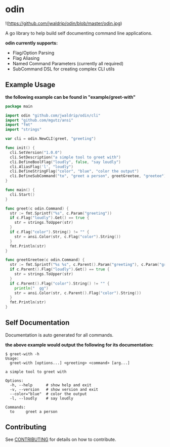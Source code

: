# odin

!(https://github.com/jwaldrip/odin/blob/master/odin.jpg)

A go library to help build self documenting command line applications.

**odin currently supports:**

* Flag/Option Parsing
* Flag Aliasing
* Named Command Parameters (currently all required)
* SubCommand DSL for creating complex CLI utils

## Example Usage

**the following example can be found in "example/greet-with"**

```go
package main

import odin "github.com/jwaldrip/odin/cli"
import "github.com/mgutz/ansi"
import "fmt"
import "strings"

var cli = odin.NewCLI(greet, "greeting")

func init() {
  cli.SetVersion("1.0.0")
  cli.SetDescription("a simple tool to greet with")
  cli.DefineBoolFlag("loudly", false, "say loudly")
  cli.AliasFlag('l', "loudly")
  cli.DefineStringFlag("color", "blue", "color the output")
  cli.DefineSubCommand("to", "greet a person", greetGreetee, "greetee")
}

func main() {
  cli.Start()
}

func greet(c odin.Command) {
  str := fmt.Sprintf("%s", c.Param("greeting"))
  if c.Flag("loudly").Get() == true {
    str = strings.ToUpper(str)
  }
  if c.Flag("color").String() != "" {
    str = ansi.Color(str, c.Flag("color").String())
  }
  fmt.Println(str)
}

func greetGreetee(c odin.Command) {
  str := fmt.Sprintf("%s %s", c.Parent().Param("greeting"), c.Param("greetee"))
  if c.Parent().Flag("loudly").Get() == true {
    str = strings.ToUpper(str)
  }
  if c.Parent().Flag("color").String() != "" {
    println("  gg")
    str = ansi.Color(str, c.Parent().Flag("color").String())
  }
  fmt.Println(str)
}
```

## Self Documentation

Documentation is auto generated for all commands.

**the above example would output the following for its documentation:**

```
$ greet-with -h
Usage:
  greet-with [options...] <greeting> <command> [arg...]

a simple tool to greet with

Options:
  -h, --help      # show help and exit
  -v, --version   # show version and exit
  --color="blue"  # color the output
  -l, --loudly    # say loudly

Commands:
  to     greet a person
```

## Contributing

See [CONTRIBUTING](https://github.com/jwaldrip/odin/blob/master/CONTRIBUTING.md) for details on how to contribute.

